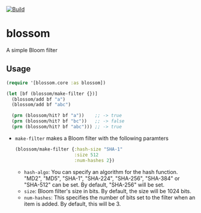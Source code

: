 [![Build](https://github.com/yito88/blossom/workflows/main/badge.svg)](https://github.com/yito88/blossom/actions)

# blossom
A simple Bloom filter

## Usage

```clojure
(require '[blossom.core :as blossom])

(let [bf (blossom/make-filter {})]
  (blossom/add bf "a")
  (blossom/add bf "abc")

  (prn (blossom/hit? bf "a"))    ;; -> true
  (prn (blossom/hit? bf "bc"))   ;; -> false
  (prn (blossom/hit? bf "abc"))) ;; -> true
```

- `make-filter` makes a Bloom filter with the following paramters
  ```clojure
  (blossom/make-filter {:hash-size "SHA-1"
                        :size 512
                        :num-hashes 2})
  ```
  - `hash-algo`: You can specify an algorithm for the hash function. "MD2", "MD5", "SHA-1", "SHA-224", "SHA-256", "SHA-384" or "SHA-512" can be set. By default, "SHA-256" will be set.
  - `size`: Bloom filter's size in bits. By default, the size will be 1024 bits.
  - `num-hashes`: This specifies the number of bits set to the filter when an item is added. By default, this will be 3.
